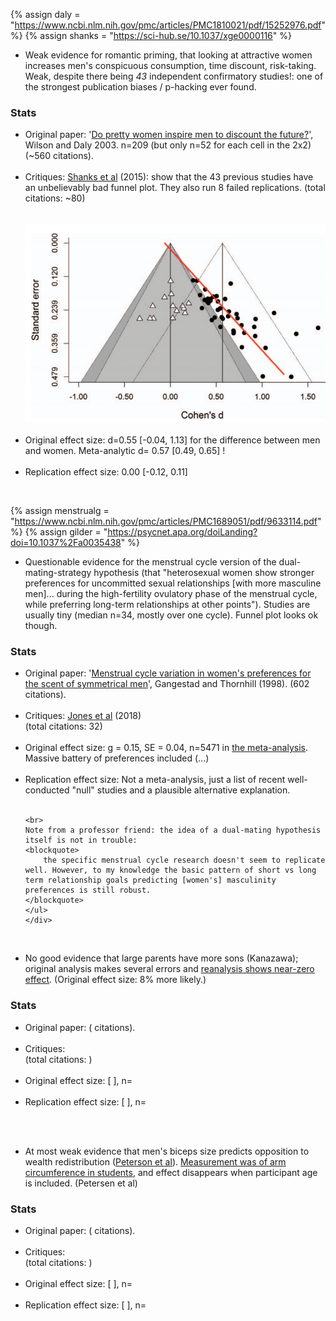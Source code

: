 {%	assign daly = "https://www.ncbi.nlm.nih.gov/pmc/articles/PMC1810021/pdf/15252976.pdf"	%}
{%	assign shanks = "https://sci-hub.se/10.1037/xge0000116"		%}


* Weak evidence for <span class="b">romantic priming</span>, that looking at attractive women increases men's conspicuous consumption, time discount, risk-taking. Weak, despite there being _43_ independent confirmatory studies!: one of the strongest publication biases / p-hacking ever found.
<div class="accordion">
	<h3>Stats</h3>
	<div>
		<ul>
			<li><span class="b">Original paper</span>: '<a href="{{daly}}">Do pretty women inspire men to discount the future?</a>', Wilson and Daly 2003. n=209 (but only n=52 for each cell in the 2x2) <br>(&#126;560 citations).</li><br>
			<li><span class="b">Critiques</span>: <a href="{{shanks}}">Shanks et al</a> (2015): show that the 43 previous studies have an unbelievably bad funnel plot. They also run 8 failed replications.
			(total citations: &#126;80) </li><br><br>
			<img src="/img/shanks.png" />
			<br><br>
			<li><span class="b">Original effect size</span>: d=0.55 [-0.04, 1.13] for the difference between men and women. Meta-analytic d= 0.57 [0.49, 0.65] !</li><br>
			<li><span class="b">Replication effect size</span>: 0.00 [-0.12, 0.11]</li>
		</ul>
	</div>
</div><br>


{%	assign menstrualg = "https://www.ncbi.nlm.nih.gov/pmc/articles/PMC1689051/pdf/9633114.pdf"	%}
{%	assign gilder = "https://psycnet.apa.org/doiLanding?doi=10.1037%2Fa0035438"	%}


* Questionable evidence for the menstrual cycle version of the <span class="b">dual-mating-strategy hypothesis</span> (that "heterosexual women show stronger preferences for uncommitted sexual relationships [with more masculine men]... during the high-fertility ovulatory phase of the menstrual cycle, while preferring long-term relationships at other points"). Studies are usually tiny (median n=34, mostly over one cycle). Funnel plot looks ok though.
<div class="accordion">
	<h3>Stats</h3>
	<div>
		<ul>
	<li><span class="b">Original paper</span>: '<a href="{{menstrualg}}">Menstrual cycle variation in women's preferences for the scent of symmetrical men</a>', Gangestad and Thornhill (1998). (602 citations).</li><br>
	<li><span class="b">Critiques</span>: <a href="{{gla}}">Jones et al</a> (2018) <br>(total citations: 32)</li><br>
	<li><span class="b">Original effect size</span>: g = 0.15, SE = 0.04, n=5471 in <a href="{{gilder}}">the meta-analysis</a>. Massive battery of preferences included (...)</li><br>
	<li><span class="b">Replication effect size</span>: Not a meta-analysis, just a list of recent well-conducted "null" studies and a plausible alternative explanation.</li><br>

	<br>
	Note from a professor friend: the idea of a dual-mating hypothesis itself is not in trouble: 
	<blockquote>
		the specific menstrual cycle research doesn't seem to replicate well. However, to my knowledge the basic pattern of short vs long term relationship goals predicting [women's] masculinity preferences is still robust.
	</blockquote>
	</ul>
	</div>
</div><br>

* No good evidence that large parents have <span class="b">more sons</span> (Kanazawa); original analysis makes several errors and <a href="{{denny}}">reanalysis shows near-zero effect</a>. (Original effect size: 8% more likely.)
<div class="accordion">
	<h3>Stats</h3>
	<div>
		<ul>
	<li><span class="b">Original paper</span>: ( citations).</li><br>
	<li><span class="b">Critiques</span>: <br>(total citations: )</li><br>
	<li><span class="b">Original effect size</span>: [ ], n= </li><br>
	<li><span class="b">Replication effect size</span>: [ ], n=</li><br>
	</ul>
	</div>
</div><br>

* At most weak evidence that men's biceps size predicts <span class="b">opposition to wealth redistribution</span> (<a href="{{pet}}">Peterson et al</a>). <a href="{{arms}}">Measurement was of arm circumference in students</a>, and effect disappears when participant age is included. (Petersen et al)
<div class="accordion">
	<h3>Stats</h3>
	<div>
		<ul>
	<li><span class="b">Original paper</span>: ( citations).</li><br>
	<li><span class="b">Critiques</span>: <br>(total citations: )</li><br>
	<li><span class="b">Original effect size</span>: [ ], n= </li><br>
	<li><span class="b">Replication effect size</span>: [ ], n=</li><br>
	</ul>
	</div>
</div><br>


<!-- * The Fluctuating Female Vote -->
<!-- "Women Are More Likely to Wear Red or Pink at Peak Fertility" -->

<br>
